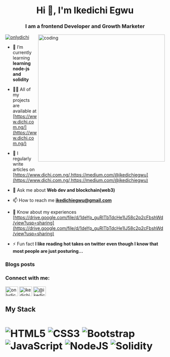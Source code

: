 
<h1 align="center">Hi 👋, I'm Ikedichi Egwu</h1>
<h3 align="center">I am a frontend Developer and Growth Marketer</h3>
<img align="right" alt="coding" width="400" src="https://encrypted-tbn0.gstatic.com/images?q=tbn:ANd9GcTJsKZVppBhshJBN6_RHp9luylwz4eQO4I8Tg&usqp=CAU">

<p align="left"> <a href="https://twitter.com/onlydichi" target="blank"><img src="https://img.shields.io/twitter/follow/onlydichi?logo=twitter&style=for-the-badge" alt="onlydichi" /></a> </p>

- 🌱 I’m currently learning **learning node-js and solidity**

- 👨‍💻 All of my projects are available at [https://www.dichi.com.ng/](https://www.dichi.com.ng/)

- 📝 I regularly write articles on [https://www.dichi.com.ng/,https://medium.com/@ikedichiegwu](https://www.dichi.com.ng/,https://medium.com/@ikedichiegwu)

- 💬 Ask me about **Web dev and blockchain(web3)**

- 📫 How to reach me **ikedichiegwu@gmail.com**

- 📄 Know about my experiences [https://drive.google.com/file/d/1deYp_guRITbTdcHe1IJ58c2p2cFbshWd/view?usp=sharing](https://drive.google.com/file/d/1deYp_guRITbTdcHe1IJ58c2p2cFbshWd/view?usp=sharing)

- ⚡ Fun fact **I like reading hot takes on twitter even though I know that most people are just posturing...**

### Blogs posts
<!-- BLOG-POST-LIST:START -->
<!-- BLOG-POST-LIST:END -->

<h3 align="left">Connect with me:</h3>
<p align="left">
<a href="https://twitter.com/onlydichi" target="blank"><img align="center" src="https://raw.githubusercontent.com/rahuldkjain/github-profile-readme-generator/master/src/images/icons/Social/twitter.svg" alt="onlydichi" height="30" width="40" /></a>
<a href="https://linkedin.com/in/ikedichiegwu" target="blank"><img align="center" src="https://raw.githubusercontent.com/rahuldkjain/github-profile-readme-generator/master/src/images/icons/Social/linked-in-alt.svg" alt="ikedichiegwu" height="30" width="40" /></a>
<a href="https://medium.com/@ikedichiegwu" target="blank"><img align="center" src="https://raw.githubusercontent.com/rahuldkjain/github-profile-readme-generator/master/src/images/icons/Social/medium.svg" alt="@ikedichiegwu" height="30" width="40" /></a>
</p>


<h2><span>My Stack<span><h2/>
  
![HTML5](https://img.shields.io/badge/html5-%23E34F26.svg?style=for-the-badge&logo=html5&logoColor=white) ![CSS3](https://img.shields.io/badge/css3-%231572B6.svg?style=for-the-badge&logo=css3&logoColor=white) ![Bootstrap](https://img.shields.io/badge/bootstrap-%23563D7C.svg?style=for-the-badge&logo=bootstrap&logoColor=white) ![JavaScript](https://img.shields.io/badge/javascript-%23323330.svg?style=for-the-badge&logo=javascript&logoColor=%23F7DF1E) ![NodeJS](https://img.shields.io/badge/node.js-6DA55F?style=for-the-badge&logo=node.js&logoColor=white) ![Solidity](https://img.shields.io/badge/Solidity-%23363636.svg?style=for-the-badge&logo=solidity&logoColor=white)
